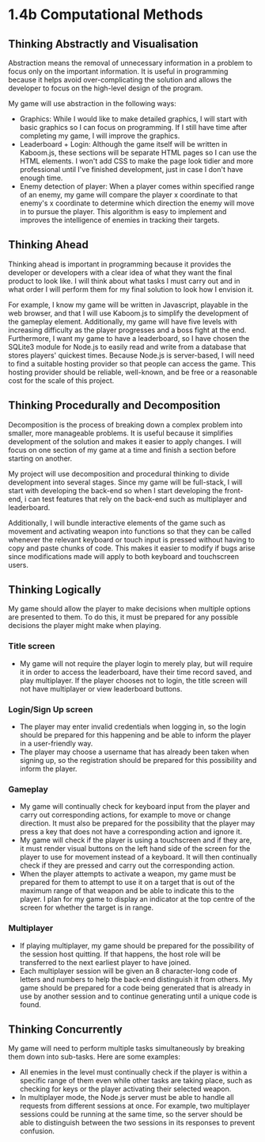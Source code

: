 # 1.4b Computational Methods

## Thinking Abstractly and Visualisation

Abstraction means the removal of unnecessary information in a problem to focus only on the important information. It is useful in programming because it helps avoid over-complicating the solution and allows the developer to focus on the high-level design of the program.

My game will use abstraction in the following ways:

* Graphics: While I would like to make detailed graphics, I will start with basic graphics so I can focus on programming. If I still have time after completing my game, I will improve the graphics.
* Leaderboard + Login: Although the game itself will be written in Kaboom.js, these sections will be separate HTML pages so I can use the HTML elements. I won't add CSS to make the page look tidier and more professional until I've finished development, just in case I don't have enough time.
* Enemy detection of player: When a player comes within specified range of an enemy, my game will compare the player x coordinate to that enemy's x coordinate to determine which direction the enemy will move in to pursue the player. This algorithm is easy to implement and improves the intelligence of enemies in tracking their targets.

## Thinking Ahead

Thinking ahead is important in programming because it provides the developer or developers with a clear idea of what they want the final product to look like. I will think about what tasks I must carry out and in what order I will perform them for my final solution to look how I envision it.&#x20;

For example, I know my game will be written in Javascript, playable in the web browser, and that I will use Kaboom.js to simplify the development of the gameplay element. Additionally, my game will have five levels with increasing difficulty as the player progresses and a boss fight at the end. Furthermore, I want my game to have a leaderboard, so I have chosen the SQLite3 module for Node.js to easily read and write from a database that stores players' quickest times. Because Node.js is server-based, I will need to find a suitable hosting provider so that people can access the game. This hosting provider should be reliable, well-known, and be free or a reasonable cost for the scale of this project.

## Thinking Procedurally and Decomposition

Decomposition is the process of breaking down a complex problem into smaller, more manageable problems. It is useful because it simplifies development of the solution and makes it easier to apply changes. I will focus on one section of my game at a time and finish a section before starting on another.&#x20;

My project will use decomposition and procedural thinking to divide development into several stages. Since my game will be full-stack, I will start with developing the back-end so when I start developing the front-end, i can test features that rely on the back-end such as multiplayer and leaderboard.

Additionally, I will bundle interactive elements of the game such as movement and activating weapon into functions so that they can be called whenever the relevant keyboard or touch input is pressed without having to copy and paste chunks of code. This makes it easier to modify if bugs arise since modifications made will apply to both keyboard and touchscreen users.

## Thinking Logically

My game should allow the player to make decisions when multiple options are presented to them. To do this, it must be prepared for any possible decisions the player might make when playing.

### Title screen

* My game will not require the player login to merely play, but will require it in order to access the leaderboard, have their time record saved, and play multiplayer. If the player chooses not to login, the title screen will not have multiplayer or view leaderboard buttons.

### Login/Sign Up screen

* The player may enter invalid credentials when logging in, so the login should be prepared for this happening and be able to inform the player in a user-friendly way.
* The player may choose a username that has already been taken when signing up, so the registration should be prepared for this possibility and inform the player.&#x20;

### Gameplay

* My game will continually check for keyboard input from the player and carry out corresponding actions, for example to move or change direction. It must also be prepared for the possibility that the player may press a key that does not have a corresponding action and ignore it.
* My game will check if the player is using a touchscreen and if they are, it must render visual buttons on the left hand side of the screen for the player to use for movement instead of a keyboard. It will then continually check if they are pressed and carry out the corresponding action.
* When the player attempts to activate a weapon, my game must be prepared for them to attempt to use it on a target that is out of the maximum range of that weapon and be able to indicate this to the player. I plan for my game to display an indicator at the top centre of the screen for whether the target is in range.

### Multiplayer

* If playing multiplayer, my game should be prepared for the possibility of the session host quitting. If that happens, the host role will be transferred to the next earliest player to have joined.
* Each multiplayer session will be given an 8 character-long code of letters and numbers to help the back-end distinguish it from others. My game should be prepared for a code being generated that is already in use by another session and to continue generating until a unique code is found.

## Thinking Concurrently

My game will need to perform multiple tasks simultaneously by breaking them down into sub-tasks. Here are some examples:

* All enemies in the level must continually check if the player is within a specific range of them even while other tasks are taking place, such as checking for keys or the player activating their selected weapon.&#x20;
* In multiplayer mode, the Node.js server must be able to handle all requests from different sessions at once. For example, two multiplayer sessions could be running at the same time, so the server should be able to distinguish between the two sessions in its responses to prevent confusion.
